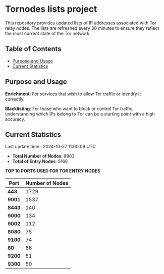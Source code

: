 # Tornodes lists project

This repository provides updated lists of IP addresses associated with Tor relay nodes. The lists are refreshed every 30 minutes to ensure they reflect the most current state of the Tor network.

## Table of Contents

- [Purpose and Usage](#purpose-and-usage)
- [Current Statistics](#current-statistics)


## Purpose and Usage

**Enrichment**: For services that wish to allow Tor traffic or identify it correctly.

**Blacklisting**: For those who want to block or control Tor traffic, understanding which IPs belong to Tor can be a starting point with a high accuracy.

## Current Statistics

Last update time : 2024-10-27 11:00:09 UTC

- **Total Number of Nodes**: 8903
- **Total of Entry Nodes**: 5168

**TOP 10 PORTS USED FOR TOR ENTRY NODES**

| **Port** | **Number of Nodes** |
|------|-----------------|
| **443**   | 1729  |
| **9001**   | 1537  |
| **8443**   | 140  |
| **9000**   | 134  |
| **9002**   | 112  |
| **8080**   | 75  |
| **9100**   | 74  |
| **80**   | 66  |
| **9200**   | 51  |
| **9300**   | 50  |

